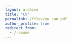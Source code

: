 ```yaml
---
layout: archive
title: "CV"
permalink: /files/yu_sun.pdf
author_profile: true
redirect_from:
  - /resume
---
```

